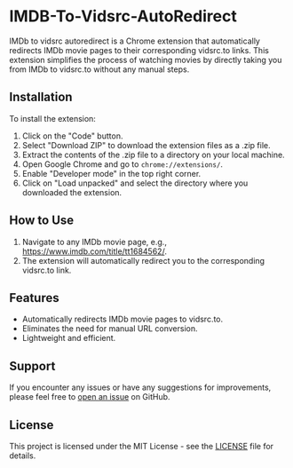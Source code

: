 # IMDB-To-Vidsrc-AutoRedirect

IMDb to vidsrc autoredirect is a Chrome extension that automatically redirects IMDb movie pages to their corresponding vidsrc.to links. This extension simplifies the process of watching movies by directly taking you from IMDb to vidsrc.to without any manual steps.

## Installation

To install the extension:

1. Click on the "Code" button.
2. Select "Download ZIP" to download the extension files as a .zip file.
3. Extract the contents of the .zip file to a directory on your local machine.
5. Open Google Chrome and go to `chrome://extensions/`.
6. Enable "Developer mode" in the top right corner.
7. Click on "Load unpacked" and select the directory where you downloaded the extension.

## How to Use

1. Navigate to any IMDb movie page, e.g., https://www.imdb.com/title/tt1684562/.
2. The extension will automatically redirect you to the corresponding vidsrc.to link.

## Features

- Automatically redirects IMDb movie pages to vidsrc.to.
- Eliminates the need for manual URL conversion.
- Lightweight and efficient.

## Support

If you encounter any issues or have any suggestions for improvements, please feel free to [open an issue](https://github.com/yourusername/imdb-to-vidsrc-autoredirect/issues) on GitHub.

## License

This project is licensed under the MIT License - see the [LICENSE](LICENSE) file for details.
